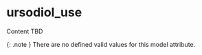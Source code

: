 # ursodiol_use
Content TBD


{: .note }
There are no defined valid values for this model attribute.
